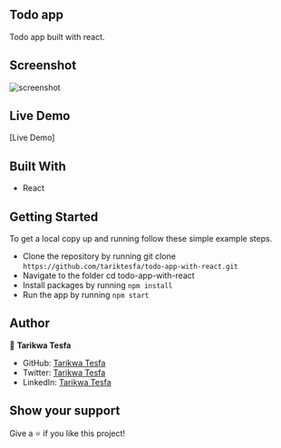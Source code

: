 ## Todo app

Todo app built with react.
## Screenshot

![screenshot](https://user-images.githubusercontent.com/38283436/153860590-58777396-f1d6-48a3-b160-7093a8ac1b06.PNG)

## Live Demo

[Live Demo]
## Built With

- React

## Getting Started

To get a local copy up and running follow these simple example steps.

- Clone the repository by running git clone `https://github.com/tariktesfa/todo-app-with-react.git`
- Navigate to the folder cd todo-app-with-react
- Install packages by running `npm install`
- Run the app by running `npm start`

## Author

👤 **Tarikwa Tesfa**

- GitHub: [Tarikwa Tesfa](https://github.com/tariktesfa)
- Twitter: [Tarikwa Tesfa](https://twitter.com/tarik_tesfa)
- LinkedIn: [Tarikwa Tesfa](https://www.linkedin.com/in/tarikwa-tesfa-232a64167/)

## Show your support

Give a ⭐ if you like this project!
